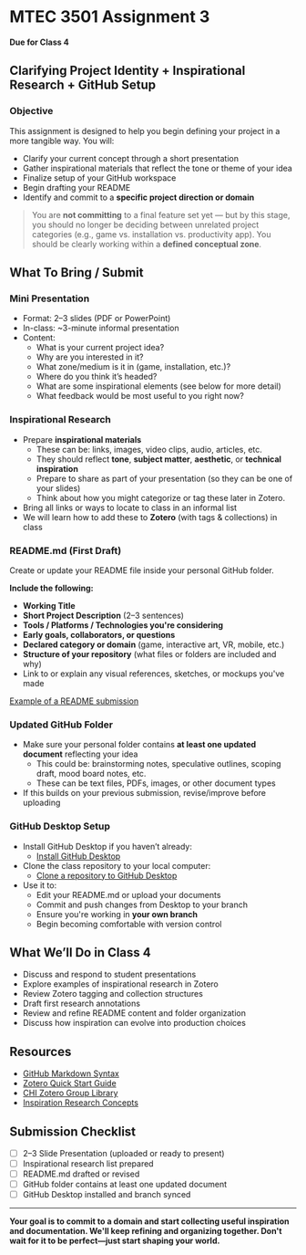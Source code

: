 # MTEC 3501 Assignment 3
**Due for Class 4**

## Clarifying Project Identity + Inspirational Research + GitHub Setup

### Objective
This assignment is designed to help you begin defining your project in a more tangible way. You will:
- Clarify your current concept through a short presentation
- Gather inspirational materials that reflect the tone or theme of your idea
- Finalize setup of your GitHub workspace
- Begin drafting your README
- Identify and commit to a **specific project direction or domain**

> You are **not committing** to a final feature set yet — but by this stage, you should no longer be deciding between unrelated project categories (e.g., game vs. installation vs. productivity app). You should be clearly working within a **defined conceptual zone**.

## What To Bring / Submit

### Mini Presentation
- Format: 2–3 slides (PDF or PowerPoint)
- In-class: ~3-minute informal presentation
- Content:
  - What is your current project idea?
  - Why are you interested in it?
  - What zone/medium is it in (game, installation, etc.)?
  - Where do you think it’s headed?
  - What are some inspirational elements (see below for more detail)
  - What feedback would be most useful to you right now?

### Inspirational Research
- Prepare **inspirational materials**
  - These can be: links, images, video clips, audio, articles, etc.
  - They should reflect **tone**, **subject matter**, **aesthetic**, or **technical inspiration**
  - Prepare to share as part of your presentation (so they can be one of your slides)
  - Think about how you might categorize or tag these later in Zotero.
- Bring all links or ways to locate to class in an informal list
- We will learn how to add these to **Zotero** (with tags & collections) in class  

### README.md (First Draft)
Create or update your README file inside your personal GitHub folder.

**Include the following:**
- **Working Title**
- **Short Project Description** (2–3 sentences)
- **Tools / Platforms / Technologies you're considering**
- **Early goals, collaborators, or questions**
- **Declared category or domain** (game, interactive art, VR, mobile, etc.)
- **Structure of your repository** (what files or folders are included and why)
- Link to or explain any visual references, sketches, or mockups you've made

[Example of a README submission](../../documents-Class/03_ProjectTracking/sample%20student%20readme.md)

### Updated GitHub Folder
- Make sure your personal folder contains **at least one updated document** reflecting your idea
  - This could be: brainstorming notes, speculative outlines, scoping draft, mood board notes, etc.
  - These can be text files, PDFs, images, or other document types
- If this builds on your previous submission, revise/improve before uploading

### GitHub Desktop Setup
- Install GitHub Desktop if you haven’t already:
  - [Install GitHub Desktop](https://docs.github.com/en/desktop/installing-and-authenticating-to-github-desktop/installing-github-desktop)
- Clone the class repository to your local computer:
  - [Clone a repository to GitHub Desktop](https://docs.github.com/en/desktop/adding-and-cloning-repositories/cloning-a-repository-from-github-to-github-desktop)
- Use it to:
  - Edit your README.md or upload your documents
  - Commit and push changes from Desktop to your branch
  - Ensure you're working in **your own branch**
  - Begin becoming comfortable with version control

## What We’ll Do in Class 4
- Discuss and respond to student presentations
- Explore examples of inspirational research in Zotero
- Review Zotero tagging and collection structures
- Draft first research annotations
- Review and refine README content and folder organization
- Discuss how inspiration can evolve into production choices

## Resources
- [GitHub Markdown Syntax](https://docs.github.com/en/get-started/writing-on-github)
- [Zotero Quick Start Guide](https://www.zotero.org/support/quick_start_guide)
- [CHI Zotero Group Library](https://www.zotero.org/groups/5772697/quantum_ai_music)
- [Inspiration Research Concepts](https://www.instructables.com/Inspiration-Through-Research/)

## Submission Checklist
- [ ] 2–3 Slide Presentation (uploaded or ready to present)
- [ ] Inspirational research list prepared
- [ ] README.md drafted or revised
- [ ] GitHub folder contains at least one updated document
- [ ] GitHub Desktop installed and branch synced

---

**Your goal is to commit to a domain and start collecting useful inspiration and documentation. We'll keep refining and organizing together. Don't wait for it to be perfect—just start shaping your world.**
